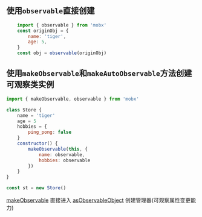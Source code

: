 ## 使用`observable`直接创建
```js
	import { observable } from 'mobx'
	const originObj = {
		name: 'tiger',
		age: 5,
	}
	const obj = observable(originObj)
```
## 使用`makeObservable`和`makeAutoObservable`方法创建可观察类实例
```js
import { makeObservable, observable } from 'mobx'

class Store {
    name = 'tiger'
    age = 5
    hobbies = {
        ping_pong: false
    }
    constructor() {
        makeObservable(this, {
            name: observable,
            hobbies: observable
        })
    }
}

const st = new Store()
```
[makeObservable](https://github.com/mobxjs/mobx/blob/main/packages/mobx/src/api/makeObservable.ts) 直接进入 [asObservableObject](https://github.com/mobxjs/mobx/blob/main/packages/mobx/src/api/makeObservable.ts) 创建管理器(可观察属性变更能力)
